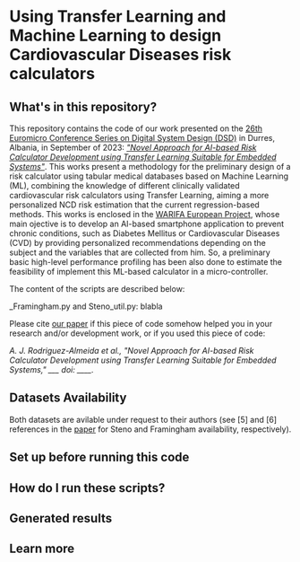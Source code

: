 # Using Transfer Learning and Machine Learning to design Cardiovascular Diseases risk calculators

## What's in this repository?

This repository contains the code of our work presented on the [26th Euromicro Conference Series on Digital System Design (DSD)](https://dsd-seaa2023.com/) in Durres, Albania, in September of 2023: 
[*"Novel Approach for AI-based Risk Calculator Development using Transfer Learning Suitable for Embedded Systems"*](https://dsd-seaa2023.com/). This works present a methodology for the preliminary
design of a risk calculator using tabular medical databases based on Machine Learning (ML), combining the knowledge of different clinically validated cardiovascular risk calculators using Transfer Learning, 
aiming a more personalized NCD risk estimation that the current regression-based methods. This works is enclosed in the [WARIFA European Project](https://www.warifa.eu/), whose main ojective is to 
develop an AI-based smartphone application to prevent chronic conditions, such as Diabetes Mellitus or Cardiovascular Diseases (CVD) by providing personalized recommendations depending on the subject and the variables that are collected from him. So, a preliminary basic high-level performance profiling has been also done to estimate the feasibility of implement this ML-based calculator in a micro-controller. 

The content of the scripts are described below: 

  _Framingham.py and Steno_util.py: blabla

Please cite [our paper](https://dsd-seaa2023.com/) if this piece of code somehow helped you in your research and/or development work, or if you used this piece of code: 

*A. J. Rodriguez-Almeida et al., "Novel Approach for AI-based Risk Calculator Development using Transfer Learning Suitable for Embedded Systems," ___ doi: ____.*

## Datasets Availability

Both datasets are avilable under request to their authors (see [5] and [6] references in the [paper](https://dsd-seaa2023.com/) for Steno and Framingham availability, respectively).

## Set up before running this code

## How do I run these scripts?

## Generated results 

## Learn more
